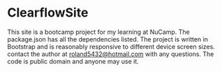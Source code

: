 # ClearflowSite
This site is a bootcamp project for my learning at NuCamp.
The package.json has all the dependencies listed.
The project is written in Bootstrap and is reasonably responsive to different device screen sizes.
contact the author at roland5432@hotmail.com with any questions.
The code is public domain and anyone may use it.
